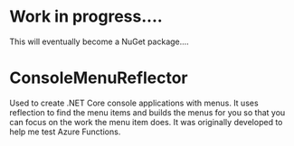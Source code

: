# Work in progress....
This will eventually become a NuGet package....

# ConsoleMenuReflector
Used to create .NET Core console applications with menus.  It uses reflection to find the menu items and builds the menus for you so that you can focus on the work the menu item does.  It was originally developed to help me test Azure Functions.
